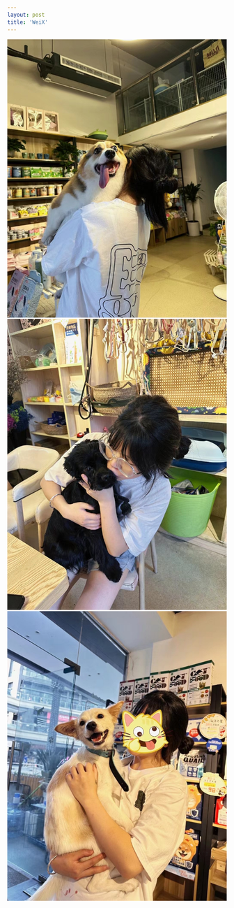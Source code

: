 ```yaml
---
layout: post
title: 'WeiX'
---
```

![](../assets/img/projects/proj-1/dg1.png)
![](../assets/img/projects/proj-1/dg2.png)
![](../assets/img/projects/proj-1/dg3.png)